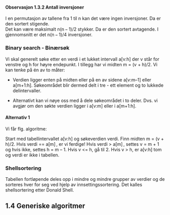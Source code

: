 




#### Observasjon 1.3.2  Antall inversjoner
I en permutasjon av tallene fra 1 til n kan det være ingen inversjoner. Da er den sortert stigende.<br> Det kan være maksimalt n(n − 1)/2 stykker. Da er den sortert avtagende. I gjennomsnitt er det n(n − 1)/4 inversjoner.



### Binary search - Binærsøk
Vi skal generelt søke etter en verdi i et lukket intervall a[v:h] der v står for venstre og h for høyre endepunkt. I tillegg har vi midten m = (v + h)/2. Vi kan tenke på én av to måter:

 - Verdien ligger enten på midten eller på en av sidene a[v:m–1] eller a[m+1:h]. Søkeområdet blir dermed delt i tre - ett element og to lukkede delintervaller.
 
 - Alternativt kan vi nøye oss med å dele søkeområdet i to deler. Dvs. vi avgjør om den søkte verdien ligger i a[v:m] eller i a[m+1:h].
 
#### Alternativ 1
Vi får flg. algoritme:

Start med tabellintervallet a[v:h] og søkeverdien verdi.
Finn midten m = (v + h)/2.
Hvis verdi == a[m] , er vi ferdige!
Hvis verdi > a[m] , settes v = m + 1 og hvis ikke, settes h = m – 1.
Hvis v <= h, gå til 2. Hvis v > h, er a[v:h] tom og verdi er ikke i tabellen.



### Shellsortering
Tabellen fortløpende deles opp i mindre og mindre grupper av verdier og de sorteres hver for seg ved hjelp av innsettingssortering. Det kalles shellsortering etter Donald Shell.




## 1.4  Generiske algoritmer

